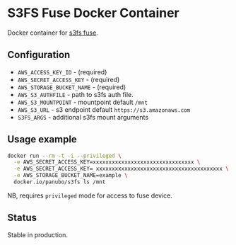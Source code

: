 # S3FS Fuse Docker Container

Docker container for [s3fs fuse](https://github.com/s3fs-fuse/s3fs-fuse).

## Configuration

- `AWS_ACCESS_KEY_ID` - (required)
- `AWS_SECRET_ACCESS_KEY` - (required)
- `AWS_STORAGE_BUCKET_NAME` - (required)
- `AWS_S3_AUTHFILE` - path to s3fs auth file.
- `AWS_S3_MOUNTPOINT` - mountpoint default `/mnt`
- `AWS_S3_URL` - s3 endpoint default `https://s3.amazonaws.com`
- `S3FS_ARGS` - additional s3fs mount arguments

## Usage example

```bash
docker run --rm -t -i --privileged \
  -e AWS_SECRET_ACCESS_KEY=xxxxxxxxxxxxxxxxxxxxxxxxxxxxxxxx \
  -e AWS_SECRET_ACCESS_KEY= xxxxxxxxxxxxxxxxxxxxxxxxxxxxxxxxxxxxxxxx \
  -e AWS_STORAGE_BUCKET_NAME=example \
  docker.io/panubo/s3fs ls /mnt
```

NB, requires `privileged` mode for access to fuse device.

## Status

Stable in production.

